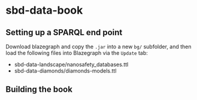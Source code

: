 # sbd-data-book

## Setting up a SPARQL end point

Download blazegraph and copy the `.jar` into a new `bg/` subfolder, and then
load the following files into Blazegraph via the `Update` tab:

* sbd-data-landscape/nanosafety_databases.ttl
* sbd-data-diamonds/diamonds-models.ttl

## Building the book


